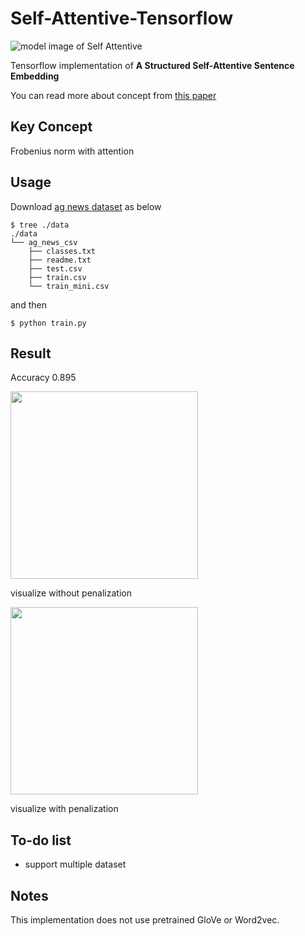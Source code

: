 # Self-Attentive-Tensorflow

![model image of Self Attentive](https://raw.githubusercontent.com/flrngel/Self-Attentive-tensorflow/master/resources/self-attentive-model.png)

Tensorflow implementation of **A Structured Self-Attentive Sentence Embedding**

You can read more about concept from [this paper](https://arxiv.org/abs/1703.03130)

## Key Concept

Frobenius norm with attention

## Usage

Download [ag news dataset](httphttps://github.com/mhjabreel/CharCNN/tree/36791268d7eec96dc3330cf7eedbfb427524b604/data/ag_news_csv) as below

```
$ tree ./data
./data
└── ag_news_csv
    ├── classes.txt
    ├── readme.txt
    ├── test.csv
    ├── train.csv
    └── train_mini.csv
```

and then

```
$ python train.py
```

## Result

Accuracy 0.895

<img src="https://raw.githubusercontent.com/flrngel/Self-Attentive-tensorflow/master/resources/visualize_without_penalization.png" width=300>

visualize without penalization

<img src="https://raw.githubusercontent.com/flrngel/Self-Attentive-tensorflow/master/resources/visualize_with_penalization.png" width=300>

visualize with penalization

## To-do list

- support multiple dataset

## Notes

This implementation does not use pretrained GloVe or Word2vec.
